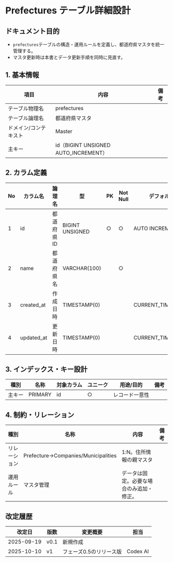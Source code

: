 # Prefectures テーブル詳細設計

## ドキュメント目的
- `prefectures`テーブルの構造・運用ルールを定義し、都道府県マスタを統一管理する。
- マスタ更新時は本書とデータ更新手順を同時に見直す。

## 1. 基本情報
| 項目 | 内容 | 備考 |
|---|---|---|
| テーブル物理名 | prefectures |  |
| テーブル論理名 | 都道府県マスタ |  |
| ドメイン/コンテキスト | Master |  |
| 主キー | id（BIGINT UNSIGNED AUTO_INCREMENT） |  |

## 2. カラム定義
| No | カラム名 | 論理名 | 型 | PK | Not Null | デフォルト | 説明/業務ルール | 備考 |
|---|---|---|---|---|---|---|---|---|
| 1 | id | 都道府県ID | BIGINT UNSIGNED | ○ | ○ | AUTO INCREMENT | システム採番。 |  |
| 2 | name | 都道府県名 | VARCHAR(100) |  | ○ |  | 表示名。 |  |
| 3 | created_at | 作成日時 | TIMESTAMP(0) |  |  | CURRENT_TIMESTAMP | Laravel標準。 |  |
| 4 | updated_at | 更新日時 | TIMESTAMP(0) |  |  | CURRENT_TIMESTAMP | Laravel標準。 | on update CURRENT_TIMESTAMP |

## 3. インデックス・キー設計
| 種別 | 名称 | 対象カラム | ユニーク | 用途/目的 | 備考 |
|---|---|---|---|---|---|
| 主キー | PRIMARY | id | ○ | レコード一意性 |  |

## 4. 制約・リレーション
| 種別 | 名称 | 内容 | 備考 |
|---|---|---|---|
| リレーション | Prefecture→Companies/Municipalities | 1:N。住所情報の親マスタ |  |
| 運用ルール | マスタ管理 | データは固定。必要な場合のみ追加・修正。 |  |

## 改定履歴
| 改定日 | 版数 | 変更概要 | 担当 |
|---|---|---|---|
| 2025-09-19 | v0.1 | 新規作成 |  |
| 2025-10-10 | v1 | フェーズ0.5のリリース版 | Codex AI |